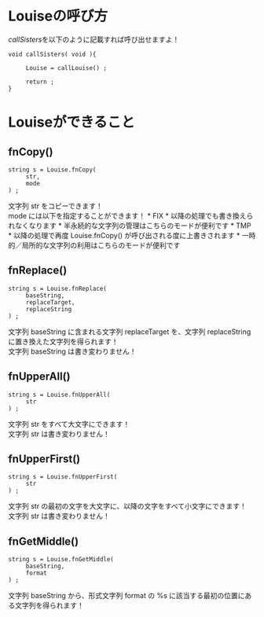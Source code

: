 # Louiseの呼び方

*callSisters*を以下のように記載すれば呼び出せますよ！
```
void callSisters( void ){

     Louise = callLouise() ;

     return ;
}
```

# Louiseができること
## fnCopy()
```
string s = Louise.fnCopy(
     str,
     mode
) ;
```
文字列 str をコピーできます！  
mode には以下を指定することができます！
     * FIX
          * 以降の処理でも書き換えられなくなります
          * 半永続的な文字列の管理はこちらのモードが便利です
     * TMP
          * 以降の処理で再度 Louise.fnCopy() が呼び出される度に上書きされます
          * 一時的／局所的な文字列の利用はこちらのモードが便利です

## fnReplace()
```
string s = Louise.fnReplace(
     baseString,
     replaceTarget,
     replaceString
) ;
```
文字列 baseString に含まれる文字列 replaceTarget を、文字列 replaceString に置き換えた文字列を得られます！  
文字列 baseString は書き変わりません！

## fnUpperAll()
```
string s = Louise.fnUpperAll(
     str
) ;
```
文字列 str をすべて大文字にできます！  
文字列 str は書き変わりません！

## fnUpperFirst()
```
string s = Louise.fnUpperFirst(
     str
) ;
```
文字列 str の最初の文字を大文字に、以降の文字をすべて小文字にできます！  
文字列 str は書き変わりません！

## fnGetMiddle()
```
string s = Louise.fnGetMiddle(
     baseString,
     format
) ;
```
文字列 baseString から、形式文字列 format の %s に該当する最初の位置にある文字列を得られます！
